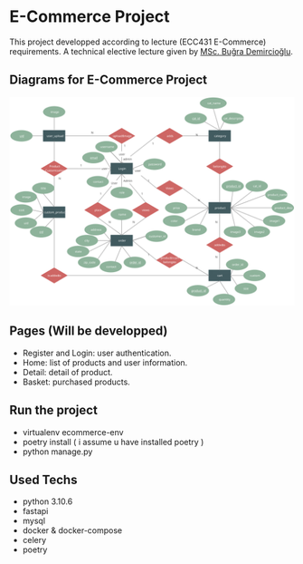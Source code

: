 # E-Commerce Project
This project developped according to lecture (ECC431 E-Commerce) requirements. A technical elective lecture given by [MSc. Buğra Demircioğlu](https://ziraat.neu.edu.tr/akademik-personel/bugra-demircioglu/).

## Diagrams for E-Commerce Project

![Diagram](conceptdiagram.png)

## Pages (Will be developped)

- Register and Login: user authentication.
- Home: list of products and user information.
- Detail: detail of product.
- Basket: purchased products. 


## Run the project

- virtualenv ecommerce-env
- poetry install ( i assume u have installed poetry )
- python manage.py

## Used Techs
- python 3.10.6
- fastapi
- mysql
- docker & docker-compose
- celery
- poetry
